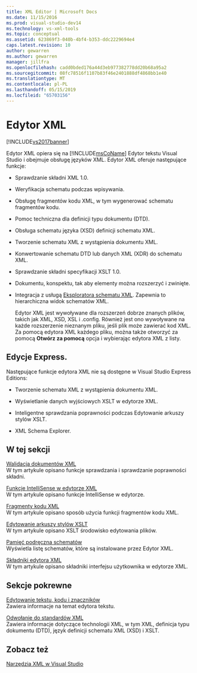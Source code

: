 ```yaml
---
title: XML Editor | Microsoft Docs
ms.date: 11/15/2016
ms.prod: visual-studio-dev14
ms.technology: vs-xml-tools
ms.topic: conceptual
ms.assetid: 623869f3-040b-4bf4-b353-ddc2229694e4
caps.latest.revision: 10
author: gewarren
ms.author: gewarren
manager: jillfra
ms.openlocfilehash: cadd0bded176a44d3eb977382778dd20b68a95a2
ms.sourcegitcommit: 08fc78516f1107b83f46e2401888df4868bb1e40
ms.translationtype: MT
ms.contentlocale: pl-PL
ms.lasthandoff: 05/15/2019
ms.locfileid: "65703156"
---
```

# <a name="xml-editor"></a>Edytor XML
[!INCLUDE[vs2017banner](../includes/vs2017banner.md)]

Edytor XML opiera się na [!INCLUDE[msCoName](../includes/msconame-md.md)] Edytor tekstu Visual Studio i obejmuje obsługę języków XML. Edytor XML oferuje następujące funkcje:  
  
- Sprawdzanie składni XML 1.0.  
  
- Weryfikacja schematu podczas wpisywania.  
  
- Obsługę fragmentów kodu XML, w tym wygenerować schematu fragmentów kodu.  
  
- Pomoc techniczna dla definicji typu dokumentu (DTD).  
  
- Obsługa schematu języka (XSD) definicji schematu XML.  
  
- Tworzenie schematu XML z wystąpienia dokumentu XML.  
  
- Konwertowanie schematu DTD lub danych XML (XDR) do schematu XML.  
  
- Sprawdzanie składni specyfikacji XSLT 1.0.  
  
- Dokumentu, konspektu, tak aby elementy można rozszerzyć i zwinięte.  
  
- Integracja z usługą [Eksploratora schematu XML](../xml-tools/xml-schema-explorer.md). Zapewnia to hierarchiczna widok schematów XML.  
  
  Edytor XML jest wywoływane dla rozszerzeń dobrze znanych plików, takich jak XML, XSD, XSL i .config. Również jest ono wywoływane na każde rozszerzenie nieznanym pliku, jeśli plik może zawierać kod XML. Za pomocą edytora XML każdego pliku, można także otworzyć za pomocą **Otwórz za pomocą** opcja i wybierając edytora XML z listy.  
  
## <a name="express-editions"></a>Edycje Express.  
 Następujące funkcje edytora XML nie są dostępne w Visual Studio Express Editions:  
  
- Tworzenie schematu XML z wystąpienia dokumentu XML.  
  
- Wyświetlanie danych wyjściowych XSLT w edytorze XML.  
  
- Inteligentne sprawdzania poprawności podczas Edytowanie arkuszy stylów XSLT.  
  
- XML Schema Explorer.  
  
## <a name="in-this-section"></a>W tej sekcji  
 [Walidacja dokumentów XML](../xml-tools/xml-document-validation.md)  
 W tym artykule opisano funkcje sprawdzania i sprawdzanie poprawności składni.  
  
 [Funkcje IntelliSense w edytorze XML](../xml-tools/xml-editor-intellisense-features.md)  
 W tym artykule opisano funkcje IntelliSense w edytorze.  
  
 [Fragmenty kodu XML](../xml-tools/xml-snippets.md)  
 W tym artykule opisano sposób użycia funkcji fragmentów kodu XML.  
  
 [Edytowanie arkuszy stylów XSLT](../xml-tools/editing-xslt-style-sheets.md)  
 W tym artykule opisano XSLT środowisko edytowania plików.  
  
 [Pamięć podręczna schematów](../xml-tools/schema-cache.md)  
 Wyświetla listę schematów, które są instalowane przez Edytor XML.  
  
 [Składniki edytora XML](../xml-tools/xml-editor-components.md)  
 W tym artykule opisano składniki interfejsu użytkownika w edytorze XML.  
  
## <a name="related-sections"></a>Sekcje pokrewne  
 [Edytowanie tekstu, kodu i znaczników](https://msdn.microsoft.com/0d9c00d7-5df4-48a3-b185-2a265f055439)  
 Zawiera informacje na temat edytora tekstu.  
  
 [Odwołanie do standardów XML](https://msdn.microsoft.com/79c78508-c9d0-423a-a00f-672e855de401)  
 Zawiera informacje dotyczące technologii XML, w tym XML, definicja typu dokumentu (DTD), język definicji schematu XML (XSD) i XSLT.  
  
## <a name="see-also"></a>Zobacz też  
 [Narzędzia XML w Visual Studio](../xml-tools/xml-tools-in-visual-studio.md)
